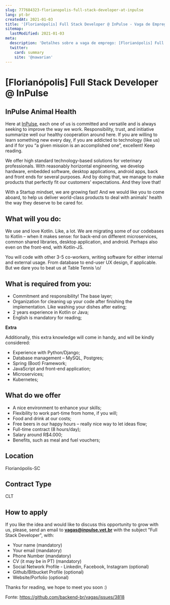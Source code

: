 ```yaml
---
slug: 777684323-florianopolis-full-stack-developer-at-inpulse
lang: pt-br
createdAt: 2021-01-03
title: '[Florianópolis] Full Stack Developer @ InPulse - Vaga de Emprego'
sitemap:
  lastModified: 2021-01-03
meta:
  description: 'Detalhes sobre a vaga de emprego: [Florianópolis] Full Stack Developer @ InPulse'
  twitter:
    card: summary
    site: '@nawarian'
---
```


# [Florianópolis] Full Stack Developer @ InPulse

## InPulse Animal Health

Here at [InPulse](https://inpulse.vet.br/), each one of us is committed and versatile and is always seeking to improve the way we work. Responsibility, trust, and initiative summarize well our healthy cooperation around here. If you are willing to learn something new every day, if you are addicted to technology (like us) and if for you “a given mission is an accomplished one”, excellent! Keep reading.

We offer high standard technology-based solutions for veterinary professionals. With reasonably horizontal engineering, we develop hardware, embedded software, desktop applications, android apps, back and front ends for several purposes. And by doing that, we manage to make products that perfectly fit our customers' expectations. And they love that!

With a Startup mindset, we are growing fast! And we would like you to come aboard, to help us deliver world-class products to deal with animals' health the way they deserve to be cared for.

## What will you do:

We use and love Kotlin. Like, a lot. We are migrating some of our codebases to Kotlin – when it makes sense: for back-end on different microservices, common shared libraries, desktop application, and android. Perhaps also even on the front-end, with Kotlin-JS.

You will code with other 3-5 co-workers, writing software for either internal and external usage. From database to end-user UX design, if applicable. But we dare you to beat us at Table Tennis \o/

## What is required from you:

* Commitment and responsibility! The base layer;
* Organization for cleaning up your code after finishing the implementation. Like washing your dishes after eating;
* 2 years experience in Kotlin or Java;
* English is mandatory for reading;

**Extra**

Additionally, this extra knowledge will come in handy, and will be kindly considered:

* Experience with Python/Django;
* Database management – MySQL, Postgres;
* Spring (Boot) Framework;
* JavaScript and front-end application;
* Microservices;
* Kubernetes;

## What do we offer

* A nice environment to enhance your skills;
* Flexibility to work part-time from home, if you will;
* Food and drink at our costs;
* Free beers in our happy hours – really nice way to let ideas flow;
* Full-time contract (8 hours/day);
* Salary around R$4.000;
* Benefits, such as meal and fuel vouchers;

## Location

Florianópolis-SC

## Contract Type

CLT

## How to apply

If you like the idea and would like to discuss this opportunity to grow with us, please, send an email to **vagas@inpulse.vet.br** with the subject "Full Stack Developer", with:

* Your name (mandatory)
* Your email (mandatory)
* Phone Number (mandatory)
* CV (it may be in PT) (mandatory)
* Social Network Profile - Linkedin, Facebook, Instagram (optional)
* Github/Bitbucket Profile (optional)
* Website/Porfolio (optional)

Thanks for reading, we hope to meet you soon :)

Fonte: https://github.com/backend-br/vagas/issues/3818